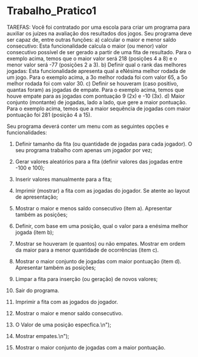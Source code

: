 # Trabalho_Pratico1
TAREFAS:
Você foi contratado por uma escola para criar um programa para auxiliar os juízes na avaliação dos resultados dos jogos. Seu programa deve ser capaz de, entre outras funções:
a) calcular o maior e menor saldo consecutivo: Esta funcionalidade calcula o maior (ou menor) valor consecutivo possível de ser gerado a partir de uma fita de resultado. Para o exemplo acima, temos que o maior valor será 218 (posições 4 a 8) e o menor valor será -77 (posições 2 a 3).
b) Definir qual o rank das melhores jogadas: Esta funcionalidade apresenta qual a eNésima melhor rodada de um jogo. Para o exemplo acima, a 3o melhor rodada foi com valor 65, a 5o melhor rodada foi com valor 30.
c) Definir se houveram (caso positivo, quantas foram) as jogadas de empate. Para o exemplo acima, temos que houve empate para as jogadas com pontuação 9 (2x) e -10 (3x).
d) Maior conjunto (montante) de jogadas, lado a lado, que gere a maior pontuação. Para o exemplo acima, temos que a maior sequência de jogadas com maior pontuação foi 281 (posição 4 a 15).

Seu programa deverá conter um menu com as seguintes opções e funcionalidades:
1. Definir tamanho da fita (ou quantidade de jogadas para cada jogador). O seu programa trabalho com apenas um jogador por vez;
2. Gerar valores aleatórios para a fita (definir valores das jogadas entre -100 e 100);
3. Inserir valores manualmente para a fita;
4. Imprimir (mostrar) a fita com as jogadas do jogador. Se atente ao layout de apresentação;
5. Mostrar o maior e menos saldo consecutivo (item a). Apresentar também as posições;
6. Definir, com base em uma posição, qual o valor para a enésima melhor jogada (item b);
7. Mostrar se houveram (e quantos) ou não empates. Mostrar em ordem da maior para a menor quantidade de ocorrências (item c).
8. Mostrar o maior conjunto de jogadas com maior pontuação (item d). Apresentar também as posições;
9. Limpar a fita para inserção (ou geração) de novos valores;
0. Sair do programa.

1. Imprimir a fita com as jogados do jogador.
2. Mostrar o maior e menor saldo consecutivo.
3. O Valor de uma posição especfica.\n");
4. Mostrar empates.\n");
5. Mostrar o maior conjunto de jogadas com a maior pontuação.
